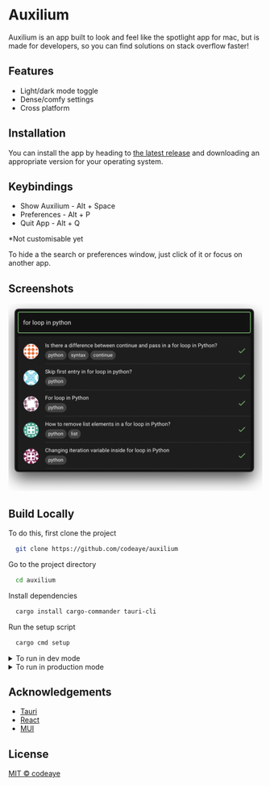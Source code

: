 
# Auxilium

Auxilium is an app built to look and feel like the spotlight app for mac,
but is made for developers, so you can find solutions on stack overflow faster!
## Features

- Light/dark mode toggle
- Dense/comfy settings
- Cross platform


## Installation

You can install the app by heading to [the latest release](https://github.com/codeaye/auxilium/releases/latest)
and downloading an appropriate version for your operating system.
    
## Keybindings
 - Show Auxilium - Alt + Space
 - Preferences   - Alt + P
 - Quit App - Alt + Q

*Not customisable yet

To hide a the search or preferences window, just click of it or focus on another app.
## Screenshots

![App Screenshot](assets/screenshot.png)


## Build Locally

To do this, first clone the project

```bash
  git clone https://github.com/codeaye/auxilium
```

Go to the project directory

```bash
  cd auxilium
```

Install dependencies

```bash
  cargo install cargo-commander tauri-cli
```

Run the setup script

```bash
  cargo cmd setup
```

<details>
  <summary>To run in dev mode</summary>
  
  ### Developement mode
  ```bash
  cargo cmd dev
  ```
</details>

<details>
  <summary>To run in production mode</summary>
  
  ### Production mode
  ```bash
  cargo cmd build
  ```
</details>

## Acknowledgements

 - [Tauri](https://tauri.app/)
 - [React](https://reactjs.org/)
 - [MUI](https://mui.com/)
 
 ## License
 [MIT © codeaye](https://github.com/codeaye/auxilium/blob/main/LICENSE)

